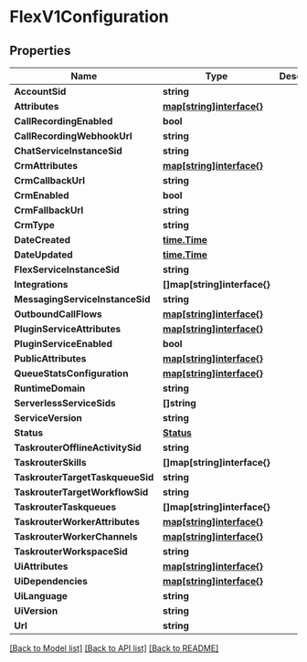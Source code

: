 # FlexV1Configuration

## Properties

Name | Type | Description | Notes
------------ | ------------- | ------------- | -------------
**AccountSid** | **string** |  | [optional] 
**Attributes** | [**map[string]interface{}**](.md) |  | [optional] 
**CallRecordingEnabled** | **bool** |  | [optional] 
**CallRecordingWebhookUrl** | **string** |  | [optional] 
**ChatServiceInstanceSid** | **string** |  | [optional] 
**CrmAttributes** | [**map[string]interface{}**](.md) |  | [optional] 
**CrmCallbackUrl** | **string** |  | [optional] 
**CrmEnabled** | **bool** |  | [optional] 
**CrmFallbackUrl** | **string** |  | [optional] 
**CrmType** | **string** |  | [optional] 
**DateCreated** | [**time.Time**](time.Time.md) |  | [optional] 
**DateUpdated** | [**time.Time**](time.Time.md) |  | [optional] 
**FlexServiceInstanceSid** | **string** |  | [optional] 
**Integrations** | **[]map[string]interface{}** |  | [optional] 
**MessagingServiceInstanceSid** | **string** |  | [optional] 
**OutboundCallFlows** | [**map[string]interface{}**](.md) |  | [optional] 
**PluginServiceAttributes** | [**map[string]interface{}**](.md) |  | [optional] 
**PluginServiceEnabled** | **bool** |  | [optional] 
**PublicAttributes** | [**map[string]interface{}**](.md) |  | [optional] 
**QueueStatsConfiguration** | [**map[string]interface{}**](.md) |  | [optional] 
**RuntimeDomain** | **string** |  | [optional] 
**ServerlessServiceSids** | **[]string** |  | [optional] 
**ServiceVersion** | **string** |  | [optional] 
**Status** | [**Status**](status.md) |  | [optional] 
**TaskrouterOfflineActivitySid** | **string** |  | [optional] 
**TaskrouterSkills** | **[]map[string]interface{}** |  | [optional] 
**TaskrouterTargetTaskqueueSid** | **string** |  | [optional] 
**TaskrouterTargetWorkflowSid** | **string** |  | [optional] 
**TaskrouterTaskqueues** | **[]map[string]interface{}** |  | [optional] 
**TaskrouterWorkerAttributes** | [**map[string]interface{}**](.md) |  | [optional] 
**TaskrouterWorkerChannels** | [**map[string]interface{}**](.md) |  | [optional] 
**TaskrouterWorkspaceSid** | **string** |  | [optional] 
**UiAttributes** | [**map[string]interface{}**](.md) |  | [optional] 
**UiDependencies** | [**map[string]interface{}**](.md) |  | [optional] 
**UiLanguage** | **string** |  | [optional] 
**UiVersion** | **string** |  | [optional] 
**Url** | **string** |  | [optional] 

[[Back to Model list]](../README.md#documentation-for-models) [[Back to API list]](../README.md#documentation-for-api-endpoints) [[Back to README]](../README.md)



